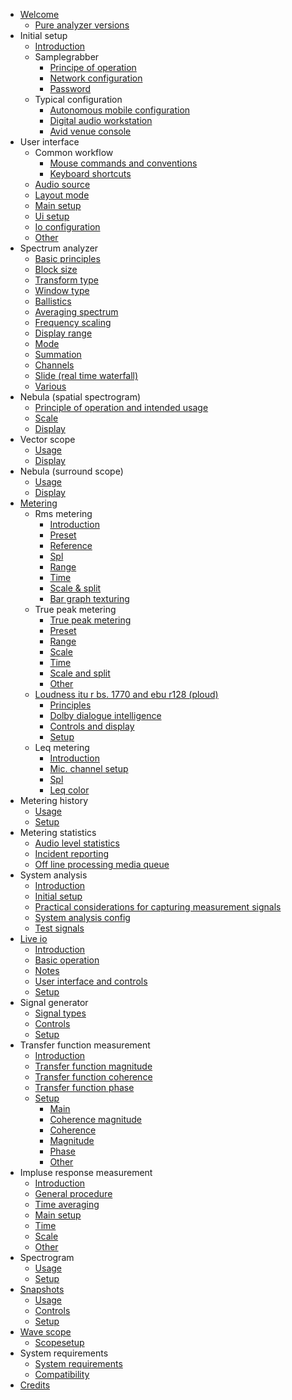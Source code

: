 * [Welcome](analyser_doc/documentation/00_Pure_Analyzer/00_Pure_Analyzer.md)
    * [Pure analyzer versions](analyser_doc/documentation/00_Pure_Analyzer.md/01_Pure-analyzer-versions.md)
* Initial setup
    * [Introduction](analyser_doc/documentation/01_Initial_Setup/00_Introduction.md)
    * Samplegrabber
        * [Principe of operation](analyser_doc/documentation/01_Initial_Setup/01_SampleGrabber/01_Principe_of_operation.md)
        * [Network configuration](analyser_doc/documentation/01_Initial_Setup/01_SampleGrabber/02_Network_Configuration.md)
        * [Password](analyser_doc/documentation/01_Initial_Setup/01_SampleGrabber/03_Password.md)
    * Typical configuration
        * [Autonomous mobile configuration](analyser_doc/documentation/01_Initial_Setup/02_Typical_configuration/01_Autonomous_mobile_configuration.md)
        * [Digital audio workstation](analyser_doc/documentation/01_Initial_Setup/02_Typical_configuration/02_Digital_audio_workstation.md)
        * [Avid venue console](analyser_doc/documentation/01_Initial_Setup/02_Typical_configuration/03_Avid_venue_console.md)
* User interface
    * Common workflow
        * [Mouse commands and conventions](analyser_doc/documentation/02_User_Interface/01_Common_workflow/01_Mouse_commands_and_conventions.md)
        * [Keyboard shortcuts](analyser_doc/documentation/02_User_Interface/01_Common_workflow/02_Keyboard_shortcuts.md)
    * [Audio source](analyser_doc/documentation/02_User_Interface/02_Audio_source.md)
    * [Layout mode](analyser_doc/documentation/02_User_Interface/03_Layout_mode.md)
    * [Main setup](analyser_doc/documentation/02_User_Interface/04_Main_setup.md)
    * [Ui setup](analyser_doc/documentation/02_User_Interface/05_UI_setup.md)
    * [Io configuration](analyser_doc/documentation/02_User_Interface/06_IO_Configuration.md)
    * [Other](analyser_doc/documentation/02_User_Interface/07_Other.md)
* Spectrum analyzer
    * [Basic principles](analyser_doc/documentation/03_Spectrum_analyzer/01_Basic_principles.md)
    * [Block size](analyser_doc/documentation/03_Spectrum_analyzer/02_Block_size.md)
    * [Transform type](analyser_doc/documentation/03_Spectrum_analyzer/03_Transform_type.md)
    * [Window type](analyser_doc/documentation/03_Spectrum_analyzer/04_Window_type.md)
    * [Ballistics](analyser_doc/documentation/03_Spectrum_analyzer/05_Ballistics.md)
    * [Averaging spectrum](analyser_doc/documentation/03_Spectrum_analyzer/06_Averaging_Spectrum.md)
    * [Frequency scaling](analyser_doc/documentation/03_Spectrum_analyzer/07_Frequency_scaling.md)
    * [Display range](analyser_doc/documentation/03_Spectrum_analyzer/08_Display_range.md)
    * [Mode](analyser_doc/documentation/03_Spectrum_analyzer/09_Mode.md)
    * [Summation](analyser_doc/documentation/03_Spectrum_analyzer/10_Summation.md)
    * [Channels](analyser_doc/documentation/03_Spectrum_analyzer/11_Channels.md)
    * [Slide (real time waterfall) ](analyser_doc/documentation/03_Spectrum_analyzer/12_Slide_(Real_time_waterfall)_.md)
    * [Various](analyser_doc/documentation/03_Spectrum_analyzer/13_Various.md)
* Nebula (spatial spectrogram)
    * [Principle of operation and intended usage](analyser_doc/documentation/04_Nebula_(Spatial_Spectrogram)/01_Principle_of_operation_and_intended_usage.md)
    * [Scale](analyser_doc/documentation/04_Nebula_(Spatial_Spectrogram)/02_Scale.md)
    * [Display](analyser_doc/documentation/04_Nebula_(Spatial_Spectrogram)/03_Display.md)
* Vector scope
    * [Usage](analyser_doc/documentation/05_Vector_scope/01_Usage.md)
    * [Display](analyser_doc/documentation/05_Vector_scope/02_Display.md)
* Nebula (surround scope)
    * [Usage](analyser_doc/documentation/06_Nebula_(Surround_scope)/01_Usage.md)
    * [Display](analyser_doc/documentation/06_Nebula_(Surround_scope)/02_Display.md)
* [Metering](analyser_doc/documentation/07_Metering/00_Metering.md)
    * Rms metering
        * [Introduction](analyser_doc/documentation/07_Metering/01_RMS_Metering/01_Introduction.md)
        * [Preset](analyser_doc/documentation/07_Metering/01_RMS_Metering/02_Preset.md)
        * [Reference](analyser_doc/documentation/07_Metering/01_RMS_Metering/03_Reference.md)
        * [Spl](analyser_doc/documentation/07_Metering/01_RMS_Metering/04_SPL.md)
        * [Range](analyser_doc/documentation/07_Metering/01_RMS_Metering/05_Range.md)
        * [Time](analyser_doc/documentation/07_Metering/01_RMS_Metering/06_Time.md)
        * [Scale & split](analyser_doc/documentation/07_Metering/01_RMS_Metering/07_Scale_&_split.md)
        * [Bar graph texturing](analyser_doc/documentation/07_Metering/01_RMS_Metering/08_Bar_Graph_Texturing.md)
    * True peak metering
        * [True peak metering](analyser_doc/documentation/07_Metering/02_True_peak_metering/00_True_Peak_metering.md)
        * [Preset](analyser_doc/documentation/07_Metering/02_True_peak_metering/01_Preset.md)
        * [Range](analyser_doc/documentation/07_Metering/02_True_peak_metering/02_Range.md)
        * [Scale](analyser_doc/documentation/07_Metering/02_True_peak_metering/03_Scale.md)
        * [Time](analyser_doc/documentation/07_Metering/02_True_peak_metering/04_Time.md)
        * [Scale and split](analyser_doc/documentation/07_Metering/02_True_peak_metering/05_Scale_and_split.md)
        * [Other](analyser_doc/documentation/07_Metering/02_True_peak_metering/06_Other.md)
    * [Loudness itu r bs. 1770 and ebu r128 (ploud)](analyser_doc/documentation/07_Metering/03_Loudness_ITU-R_BS._1770_and_EBU-R128_(PLOUD)/00_Loudness_ITU-R_BS._1770_and_EBU-R128_(PLOUD).md)
        * [Principles](analyser_doc/documentation/07_Metering/03_Loudness_ITU-R_BS._1770_and_EBU-R128_(PLOUD)/01_Principles.md)
        * [Dolby dialogue intelligence](analyser_doc/documentation/07_Metering/03_Loudness_ITU-R_BS._1770_and_EBU-R128_(PLOUD)/02_Dolby_Dialogue_Intelligence.md)
        * [Controls and display](analyser_doc/documentation/07_Metering/03_Loudness_ITU-R_BS._1770_and_EBU-R128_(PLOUD)/03_Controls_and_display.md)
        * [Setup](analyser_doc/documentation/07_Metering/03_Loudness_ITU-R_BS._1770_and_EBU-R128_(PLOUD)/04_Setup.md)
    * Leq metering
        * [Introduction](analyser_doc/documentation/07_Metering/04_Leq_Metering/01_Introduction.md)
        * [Mic. channel setup](analyser_doc/documentation/07_Metering/04_Leq_Metering/02_Mic._Channel_Setup.md)
        * [Spl](analyser_doc/documentation/07_Metering/04_Leq_Metering/03_SPL.md)
        * [Leq color](analyser_doc/documentation/07_Metering/04_Leq_Metering/04_Leq_Color.md)
* Metering history
    * [Usage](analyser_doc/documentation/08_Metering_History/01_Usage.md)
    * [Setup](analyser_doc/documentation/08_Metering_History/02_Setup.md)
* Metering statistics
    * [Audio level statistics](analyser_doc/documentation/09_Metering_statistics/01_Audio_level_statistics.md)
    * [Incident reporting](analyser_doc/documentation/09_Metering_statistics/02_Incident_reporting.md)
    * [Off line processing media queue](analyser_doc/documentation/09_Metering_statistics/03_Off-line_processing_media_queue.md)
* System analysis
    * [Introduction](analyser_doc/documentation/10_System_analysis/01_Introduction.md)
    * [Initial setup](analyser_doc/documentation/10_System_analysis/02_Initial_setup.md)
    * [Practical considerations for capturing measurement signals](analyser_doc/documentation/10_System_analysis/03_Practical_considerations_for_capturing_measurement_signals.md)
    * [System analysis config](analyser_doc/documentation/10_System_analysis/04_System_analysis_config.md)
    * [Test signals](analyser_doc/documentation/10_System_analysis/05_Test_signals.md)
* [Live io](analyser_doc/documentation/11_Live_IO/00_Live_IO.md)
    * [Introduction](analyser_doc/documentation/11_Live_IO/01_Introduction.md)
    * [Basic operation](analyser_doc/documentation/11_Live_IO/02_Basic_operation.md)
    * [Notes](analyser_doc/documentation/11_Live_IO/03_Notes.md)
    * [User interface and controls](analyser_doc/documentation/11_Live_IO/04_User_interface_and_controls.md)
    * [Setup](analyser_doc/documentation/11_Live_IO/05_Setup.md)
* Signal generator
    * [Signal types](analyser_doc/documentation/12_Signal_generator/01_Signal_types.md)
    * [Controls](analyser_doc/documentation/12_Signal_generator/02_Controls.md)
    * [Setup](analyser_doc/documentation/12_Signal_generator/03_Setup.md)
* Transfer function measurement
    * [Introduction](analyser_doc/documentation/13_Transfer_function_measurement/01_Introduction.md)
    * [Transfer function magnitude](analyser_doc/documentation/13_Transfer_function_measurement/02_Transfer_function_magnitude.md)
    * [Transfer function coherence](analyser_doc/documentation/13_Transfer_function_measurement/03_Transfer_function_coherence.md)
    * [Transfer function phase](analyser_doc/documentation/13_Transfer_function_measurement/04_Transfer_function_phase.md)
    * [Setup](analyser_doc/documentation/13_Transfer_function_measurement/05_Setup/00_Setup.md)
        * [Main](analyser_doc/documentation/13_Transfer_function_measurement/05_Setup/01_Main.md)
        * [Coherence magnitude](analyser_doc/documentation/13_Transfer_function_measurement/05_Setup/02_Coherence_Magnitude.md)
        * [Coherence](analyser_doc/documentation/13_Transfer_function_measurement/05_Setup/03_Coherence.md)
        * [Magnitude](analyser_doc/documentation/13_Transfer_function_measurement/05_Setup/04_Magnitude.md)
        * [Phase](analyser_doc/documentation/13_Transfer_function_measurement/05_Setup/05_Phase.md)
        * [Other](analyser_doc/documentation/13_Transfer_function_measurement/05_Setup/06_Other.md)
* Impluse response measurement
    * [Introduction](analyser_doc/documentation/14_Impluse_response_measurement/01_Introduction.md)
    * [General procedure](analyser_doc/documentation/14_Impluse_response_measurement/02_General_procedure.md)
    * [Time averaging](analyser_doc/documentation/14_Impluse_response_measurement/03_Time_averaging.md)
    * [Main setup](analyser_doc/documentation/14_Impluse_response_measurement/04_Main_setup.md)
    * [Time](analyser_doc/documentation/14_Impluse_response_measurement/05_Time.md)
    * [Scale](analyser_doc/documentation/14_Impluse_response_measurement/06_Scale.md)
    * [Other](analyser_doc/documentation/14_Impluse_response_measurement/07_Other.md)
* Spectrogram
    * [Usage](analyser_doc/documentation/15_Spectrogram/01_Usage.md)
    * [Setup](analyser_doc/documentation/15_Spectrogram/02_Setup.md)
* [Snapshots](analyser_doc/documentation/16_Snapshots/00_Snapshots.md)
    * [Usage](analyser_doc/documentation/16_Snapshots/01_Usage.md)
    * [Controls](analyser_doc/documentation/16_Snapshots/02_Controls.md)
    * [Setup](analyser_doc/documentation/16_Snapshots/03_Setup.md)
* [Wave scope](analyser_doc/documentation/17_Wave_scope/00_Wave_scope.md)
    * [Scopesetup](analyser_doc/documentation/17_Wave_scope/01_ScopeSetup.md)
* System requirements
    * [System requirements](analyser_doc/documentation/18_System_Requirements/00_System_requirements.md)
    * [Compatibility](analyser_doc/documentation/18_System_Requirements/01_Compatibility.md)
* [Credits](analyser_doc/documentation/19_Credits.md)
